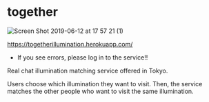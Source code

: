 # together

![Screen Shot 2019-06-12 at 17 57 21 (1)](https://user-images.githubusercontent.com/32105339/59389520-79a63280-8d3c-11e9-874b-928884388938.png)

https://togetherillumination.herokuapp.com/

* If you see errors, please log in to the service!!

Real chat illumination matching service offered in Tokyo.

Users choose which illumination they want to visit. Then, the service matches the other people who want to visit the same illumination.

